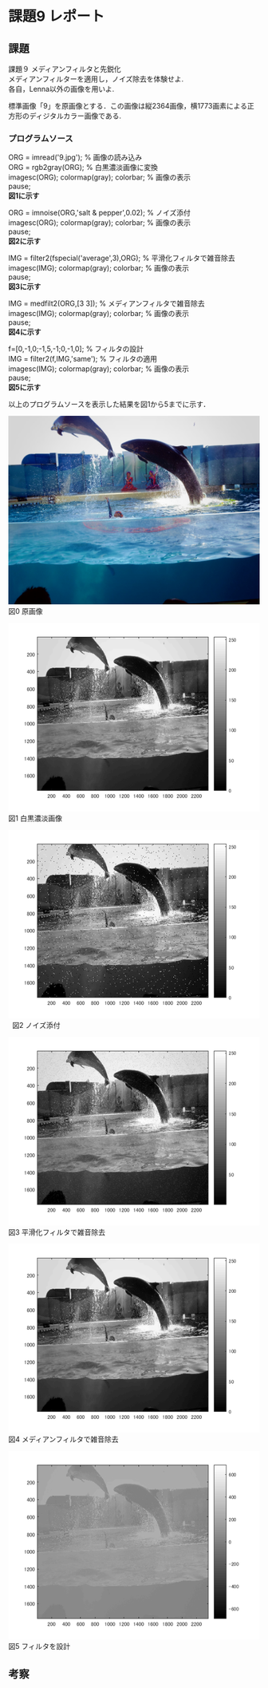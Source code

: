 ﻿# 課題9 レポート  
 
 ## 課題  
 課題９ メディアンフィルタと先鋭化   
 メディアンフィルターを適用し，ノイズ除去を体験せよ.   
 各自，Lenna以外の画像を用いよ.  
 
標準画像「9」を原画像とする．この画像は縦2364画像，横1773画素による正方形のディジタルカラー画像である.  
 ### プログラムソース   
 
ORG = imread('9.jpg'); % 画像の読み込み  
ORG = rgb2gray(ORG); % 白黒濃淡画像に変換  
imagesc(ORG); colormap(gray); colorbar; % 画像の表示  
pause;  
 **図1に示す**  

ORG = imnoise(ORG,'salt & pepper',0.02); % ノイズ添付  
imagesc(ORG); colormap(gray); colorbar; % 画像の表示  
pause;  
 **図2に示す**   

IMG = filter2(fspecial('average',3),ORG); % 平滑化フィルタで雑音除去  
imagesc(IMG); colormap(gray); colorbar; % 画像の表示  
pause;  
 **図3に示す**  
 
IMG = medfilt2(ORG,[3 3]); % メディアンフィルタで雑音除去  
imagesc(IMG); colormap(gray); colorbar; % 画像の表示  
pause;  
 **図4に示す**  
 
f=[0,-1,0;-1,5,-1;0,-1,0]; % フィルタの設計  
IMG = filter2(f,IMG,'same'); % フィルタの適用  
imagesc(IMG); colormap(gray); colorbar; % 画像の表示  
pause;  
 **図5に示す**  
 

以上のプログラムソースを表示した結果を図1から5までに示す．

![原画像](https://github.com/M8I15/MATLAB_program/blob/master/kadai9/9.jpg)  
図0 原画像

![原画像](https://github.com/M8I15/MATLAB_program/blob/master/kadai9/kadai9-0.png)  
図1 白黒濃淡画像  

![原画像](https://github.com/M8I15/MATLAB_program/blob/master/kadai9/kadai9-1.png)  
図2 ノイズ添付  

![原画像](https://github.com/M8I15/MATLAB_program/blob/master/kadai9/kadai9-2.png)  
図3 平滑化フィルタで雑音除去  

![原画像](https://github.com/M8I15/MATLAB_program/blob/master/kadai9/kadai9-3.png)  
図4 メディアンフィルタで雑音除去  

![原画像](https://github.com/M8I15/MATLAB_program/blob/master/kadai9/kadai9-4.png)  
図5 フィルタを設計  


 ## 考察  
 
 
